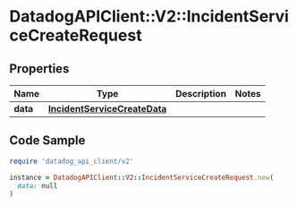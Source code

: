 # DatadogAPIClient::V2::IncidentServiceCreateRequest

## Properties

| Name | Type | Description | Notes |
| ---- | ---- | ----------- | ----- |
| **data** | [**IncidentServiceCreateData**](IncidentServiceCreateData.md) |  |  |

## Code Sample

```ruby
require 'datadog_api_client/v2'

instance = DatadogAPIClient::V2::IncidentServiceCreateRequest.new(
  data: null
)
```

